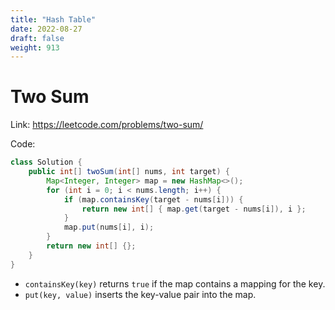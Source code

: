 ```yaml
---
title: "Hash Table"
date: 2022-08-27
draft: false
weight: 913
---
```


# Two Sum

Link: https://leetcode.com/problems/two-sum/

Code:

```java
class Solution {
    public int[] twoSum(int[] nums, int target) {
        Map<Integer, Integer> map = new HashMap<>();
        for (int i = 0; i < nums.length; i++) {
            if (map.containsKey(target - nums[i])) {
                return new int[] { map.get(target - nums[i]), i };
            }
            map.put(nums[i], i);
        }
        return new int[] {};
    }
}
```

- `containsKey(key)` returns `true` if the map contains a mapping for the key.
- `put(key, value)` inserts the key-value pair into the map.
